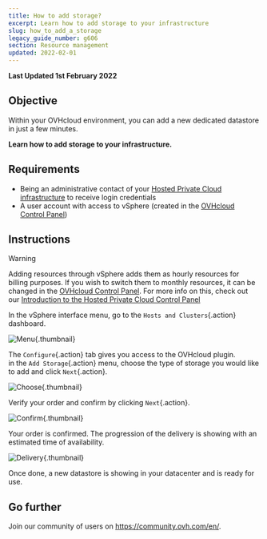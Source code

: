 ```yaml
---
title: How to add storage?
excerpt: Learn how to add storage to your infrastructure
slug: how_to_add_a_storage
legacy_guide_number: g606
section: Resource management
updated: 2022-02-01
---
```


**Last Updated 1st February 2022**

## Objective

Within your OVHcloud environment, you can add a new dedicated datastore in just a few minutes.

**Learn how to add storage to your infrastructure.**

## Requirements

- Being an administrative contact of your [Hosted Private Cloud infrastructure](https://www.ovhcloud.com/en-ie/enterprise/products/hosted-private-cloud/) to receive login credentials
- A user account with access to vSphere (created in the [OVHcloud Control Panel](https://www.ovh.com/auth/?action=gotomanager&from=https://www.ovh.ie/&ovhSubsidiary=ie))

## Instructions

> [!warning]
>
> Adding resources through vSphere adds them as hourly resources for billing purposes. If you wish to switch them to monthly resources, it can be changed in the [OVHcloud Control Panel](https://www.ovh.com/auth/?action=gotomanager&from=https://www.ovh.ie/&ovhSubsidiary=ie).
> For more info on this, check out our [Introduction to the Hosted Private Cloud Control Panel](https://docs.ovh.com/ie/en/private-cloud/control-panel-ovh-private-cloud/)
> 

In the vSphere interface menu, go to the `Hosts and Clusters`{.action} dashboard.

![Menu](images/en01dash.png){.thumbnail}

The `Configure`{.action} tab gives you access to the OVHcloud plugin.<br>
in the `Add Storage`{.action} menu, choose the type of storage you would like to add and click `Next`{.action}.

![Choose](images/en02choose.png){.thumbnail}

Verify your order and confirm by clicking `Next`{.action}.

![Confirm](images/en03validate.png){.thumbnail}

Your order is confirmed. The progression of the delivery is showing with an estimated time of availability.

![Delivery](images/en04deliver.png){.thumbnail}

Once done, a new datastore is showing in your datacenter and is ready for use.

## Go further

Join our community of users on <https://community.ovh.com/en/>.
